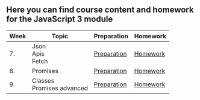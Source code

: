 ## Here you can find course content and homework for the JavaScript 3 module

| Week | Topic | Preparation | Homework |
| ---- | --------------------------------------------------------------------------------------------------------------------------------------------------------------------------------------------- | -------------------------------------------------------------------------------------------------------------------- | --------------------------------------- |
| 7. | Json <br> Apis <br> Fetch| [Preparation](Week7/preparation.md) | [Homework](Week7/homework.md) |
| 8. | Promises | [Preparation](Week8/preparation.md) | [Homework](Week8/homework.md)|
| 9. | Classes <br> Promises advanced | [Preparation](Week9/preparation.md)| [Homework](Week9/homework.md) |
